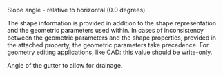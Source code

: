 Slope angle - relative to horizontal (0.0 degrees).



The shape information is provided in addition to the shape representation and the geometric parameters used within. In cases of inconsistency between the geometric parameters and the shape properties, provided in the attached property, the geometric parameters take precedence.  For geometry editing applications, like CAD: this value should be write-only.


<!-- comment -->


Angle of the gutter to allow for drainage.
